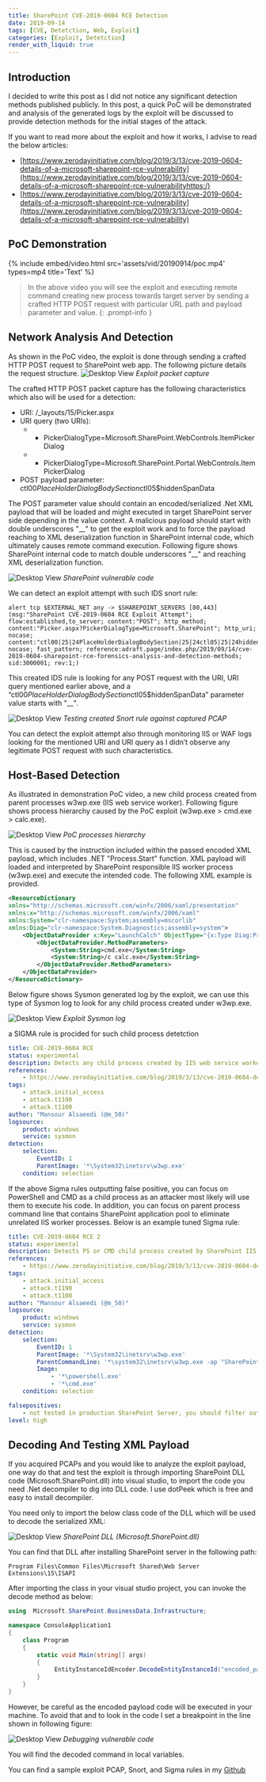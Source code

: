 ```yaml
---
title: SharePoint CVE-2019-0604 RCE Detection
date: 2019-09-14
tags: [CVE, Detetction, Web, Exploit]
categories: [Exploit, Detetction]
render_with_liquid: true
---
```


## Introduction

I decided to write this post as I did not notice any significant detection methods published publicly. In this post, a quick PoC will be demonstrated and analysis of the generated logs by the exploit will be discussed to provide detection methods for the initial stages of the attack.

If you want to read more about the exploit and how it works, I advise to read the below articles:

* [https://www.zerodayinitiative.com/blog/2019/3/13/cve-2019-0604-details-of-a-microsoft-sharepoint-rce-vulnerability](https://www.zerodayinitiative.com/blog/2019/3/13/cve-2019-0604-details-of-a-microsoft-sharepoint-rce-vulnerabilityhttps:/)
* [https://www.zerodayinitiative.com/blog/2019/3/13/cve-2019-0604-details-of-a-microsoft-sharepoint-rce-vulnerability](https://www.zerodayinitiative.com/blog/2019/3/13/cve-2019-0604-details-of-a-microsoft-sharepoint-rce-vulnerability)

## PoC Demonstration

{% include embed/video.html src='assets/vid/20190914/poc.mp4' types=mp4 title='Text' %}

> In the above video you will see the exploit and executing remote command creating new process towards target server by sending a crafted HTTP POST request with particular URL path and payload parameter and value.
> {: .prompt-info }

## Network Analysis And Detection

As shown in the PoC video, the exploit is done through sending a crafted HTTP POST request to SharePoint web app. The following picture details the request structure.
![Desktop View](assets/img/20190914/1.jpg)
_Exploit packet capture_

The crafted HTTP POST packet capture has the following characteristics which also will be used for a detection:

* URI:  /_layouts/15/Picker.aspx
* URI query (two URIs):
  * * PickerDialogType=Microsoft.SharePoint.WebControls.ItemPickerDialog
  * * PickerDialogType=Microsoft.SharePoint.Portal.WebControls.ItemPickerDialog
* POST payload parameter: ctl00$PlaceHolderDialogBodySection$ctl05$hiddenSpanData

The POST parameter value should contain an encoded/serialized .Net XML payload that will be loaded and might executed in target SharePoint server side depending in the value context. A malicious payload should start with double underscores "\_\_" to get the exploit work and to force the payload reaching to XML deserialization function in SharePoint internal code, which ultimately causes remote command execution. Following figure shows SharePoint internal code to match double underscores "\_\_" and reaching XML deserialization function.

![Desktop View](assets/img/20190914/2.jpg)
_SharePoint vulnerable code_

We can detect an exploit attempt with such IDS snort rule:

```text
alert tcp $EXTERNAL_NET any -> $SHAREPOINT_SERVERS [80,443] (msg:"SharePoint CVE-2019-0604 RCE Exploit Attempt"; flow:established,to_server; content:"POST"; http_method; content:"Picker.aspx?PickerDialogType=Microsoft.SharePoint"; http_uri; nocase; content:"ctl00|25|24PlaceHolderDialogBodySection|25|24ctl05|25|24hiddenSpanData|3d5f5f|";http_client_body; nocase; fast_pattern; reference:adraft.page/index.php/2019/09/14/cve-2019-0604-sharepoint-rce-forensics-analysis-and-detection-methods; sid:3000001; rev:1;)
```

This created IDS rule is looking for any POST request with the URI, URI query mentioned earlier above, and a “ctl00$PlaceHolderDialogBodySection$ctl05$hiddenSpanData” parameter value starts with "\_\_".

![Desktop View](assets/img/20190914/3.jpg)
_Testing created Snort rule against captured PCAP_

You can detect the exploit attempt also through monitoring
IIS or WAF logs looking for the mentioned URI and URI query as I didn’t observe
any legitimate POST request with such characteristics.

## Host-Based Detection

As illustrated in demonstration PoC video, a new child
process created from parent processes w3wp.exe (IIS web service worker). Following
figure shows process hierarchy caused by the PoC exploit (w3wp.exe > cmd.exe > calc.exe).

![Desktop View](assets/img/20190914/4.png)
_PoC processes hierarchy_

This is caused by the instruction included within the
passed encoded XML payload, which includes .NET "Process.Start" function. XML payload will loaded and interpreted by SharePoint responsible IIS worker process (w3wp.exe) and execute the intended code. The following XML example is provided.

```xml
<ResourceDictionary
xmlns="http://schemas.microsoft.com/winfx/2006/xaml/presentation"
xmlns:x="http://schemas.microsoft.com/winfx/2006/xaml"
xmlns:System="clr-namespace:System;assembly=mscorlib"
xmlns:Diag="clr-namespace:System.Diagnostics;assembly=system">
    <ObjectDataProvider x:Key="LaunchCalch" ObjectType="{x:Type Diag:Process}" MethodName="Start">
        <ObjectDataProvider.MethodParameters>
            <System:String>cmd.exe</System:String>
            <System:String>/c calc.exe</System:String>
        </ObjectDataProvider.MethodParameters>
    </ObjectDataProvider>
</ResourceDictionary>
```

Below figure shows Sysmon generated log by the exploit, we can use this type of Sysmon log to look for any child process created under w3wp.exe.

![Desktop View](assets/img/20190914/5.jpg)
_Exploit Sysmon log_

a SIGMA rule is procided for such child process detetction

```yaml
title: CVE-2019-0604 RCE
status: experimental
description: Detects any child process created by IIS web service worker - CVE-2019-0604
references:
    - https://www.zerodayinitiative.com/blog/2019/3/13/cve-2019-0604-details-of-a-microsoft-sharepoint-rce-vulnerability
tags:
    - attack.initial_access 
    - attack.t1190
    - attack.t1100
author: "Mansour Alsaeedi (@m_50)"
logsource:
    product: windows
    service: sysmon
detection:
    selection:
        EventID: 1
        ParentImage: '*\System32\inetsrv\w3wp.exe'
    condition: selection
```

If the above Sigma rules outputting false positive, you can focus on PowerShell and CMD as a child process as an attacker most likely will
use them to execute his code. In addition, you can focus on parent process command line that contains SharePoint application pool to eliminate unrelated IIS worker processes. Below is an example tuned Sigma rule:

```yaml
title: CVE-2019-0604 RCE 2
status: experimental
description: Detects PS or CMD child process created by SharePoint IIS web service worker - CVE-2019-0604
references:
    - https://www.zerodayinitiative.com/blog/2019/3/13/cve-2019-0604-details-of-a-microsoft-sharepoint-rce-vulnerability
tags:
    - attack.initial_access 
    - attack.t1190
    - attack.t1100
author: "Mansour Alsaeedi (@m_50)"
logsource:
    product: windows
    service: sysmon
detection:
    selection:
        EventID: 1
        ParentImage: '*\System32\inetsrv\w3wp.exe'
        ParentCommandLine: '*\system32\inetsrv\w3wp.exe -ap "SharePoint*'
        Image: 
            - '*\powershell.exe'
            - '*\cmd.exe'
    condition: selection

falsepositives:
    - not tested in production SharePoint Server, you should filter out the false postives.
level: high
```

## Decoding And Testing XML Payload

If you acquired PCAPs and you would like to analyze the
exploit payload, one way do that and test the exploit is through importing SharePoint DLL code (Microsoft.SharePoint.dll) into visual studio, to import
the code you need .Net decompiler to dig into DLL code. I use dotPeek which is free and easy to install decompiler.

You need only to import the below class code of the DLL
which will be used to decode the serialized XML:

![Desktop View](assets/img/20190914/6.jpg)
_SharePoint DLL (Microsoft.SharePoint.dll)_

You can find that DLL after installing SharePoint server in the following path:

```text
Program Files\Common Files\Microsoft Shared\Web Server Extensions\15\ISAPI
```

After importing the class in your visual studio project, you can invoke the decode method as below:

```c#
using  Microsoft.SharePoint.BusinessData.Infrastructure;

namespace ConsoleApplication1
{
    class Program
    {
        static void Main(string[] args)
        {
             EntityInstanceIdEncoder.DecodeEntityInstanceId("encoded_payload");
        }
    }
}
```

However, be careful as the encoded payload code will
be executed in your machine. To avoid that and to look in the code I set a breakpoint in the line shown in following figure:

![Desktop View](assets/img/20190914/7.jpg)
_Debugging vulnerable code_

You will find the decoded command in local variables.

You can find a sample exploit PCAP, Snort, and Sigma rules in my [Github](https://github.com/m5050/CVE-2019-0604/)

